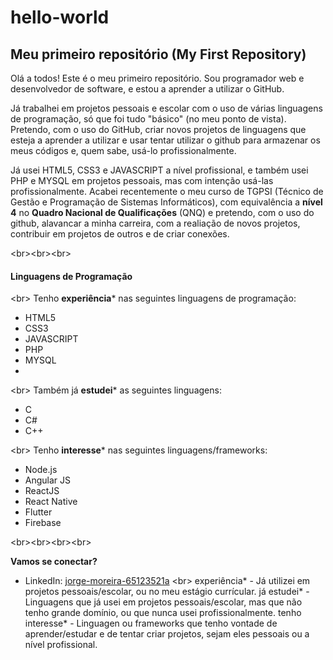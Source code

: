 # hello-world
## Meu primeiro repositório (My First Repository)

Olá a todos! Este é o meu primeiro repositório. Sou programador web e desenvolvedor de software, e estou a aprender a utilizar o GitHub.

Já trabalhei em projetos pessoais e escolar com o uso de várias linguagens de programação, só que foi tudo "básico" (no meu ponto de vista). Pretendo, com o uso do GitHub, criar novos projetos de linguagens que esteja a aprender a utilizar e usar tentar utilizar o github para armazenar os meus códigos e, quem sabe, usá-lo profissionalmente.

Já usei HTML5, CSS3 e JAVASCRIPT a nível profissional, e também usei PHP e MYSQL em projetos pessoais, mas com intenção usá-las profissionalmente. Acabei recentemente o meu curso de TGPSI (Técnico de Gestão e Programação de Sistemas Informáticos), com equivalência a **nível 4** no **Quadro Nacional de Qualificações** (QNQ) e pretendo, com o uso do github, alavancar a minha carreira, com a realiação de novos projetos, contribuir em projetos de outros e de criar conexões.

<br\><br\><br\>

#### Linguagens de Programação

<br\>
Tenho **experiência*** nas seguintes linguagens de programação:
* HTML5
* CSS3
* JAVASCRIPT
* PHP
* MYSQL
* 

<br\>
Também já **estudei*** as seguintes linguagens:
* C
* C#
* C++

<br\>
Tenho **interesse*** nas seguintes linguagens/frameworks:
* Node.js
* Angular JS
* ReactJS
* React Native
* Flutter
* Firebase

<br\><br\><br\><br\>

**Vamos se conectar?**
- LinkedIn: [jorge-moreira-65123521a](https://www.linkedin.com/in/jorge-moreira-65123521a/)
<br\>
experiência*     - Já utilizei em projetos pessoais/escolar, ou no meu estágio currícular.
já estudei*      - Linguagens que já usei em projetos pessoais/escolar, mas que não tenho grande domínio, ou que nunca usei profissionalmente.
tenho interesse* - Linguagen ou frameworks que tenho vontade de aprender/estudar e de tentar criar projetos, sejam eles pessoais ou a nível profissional.
